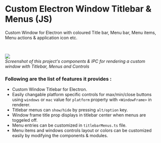 # Custom Electron Window Titlebar & Menus (JS)

Custom Window for Electron with coloured Title bar, Menu bar, Menu items, Menu actions &amp; application icon etc.

<br />

<img src="https://github.com/codesbiome/electron-react-webpack-typescript-2022/raw/master/assets/images/animation.gif" /><br />
*Screenshot of this project's components & IPC for rendering a custom window with Titlebar, Menus and Controls*

### Following are the list of features it provides :

- Custom Window Titlebar for Electron.
- Easily changable platform specific controls for max/min/close buttons using `windows` or `mac` value for `platform` property with `<WindowFrame>` in renderer. 
- Titlebar menus can `show/hide` by pressing `alt/option` key.
- Window frame title prop displays in titlebar center when menus are toggeled off.
- Menu entries can be customized in `titlebarMenus.ts` file.
- Menu items and windows controls layout or colors can be customized easily by modifying the components & modules.
